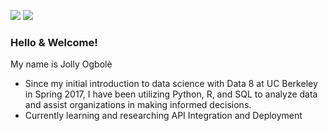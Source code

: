 [<img src="https://img.shields.io/badge/linkedin-%230077B5.svg?&style=for-the-badge&logo=linkedin&logoColor=white" />](http://www.linkedin.com/in/jollyogbole)
[<img src="https://img.shields.io/badge/Medium-12100E?style=for-the-badge&logo=medium&logoColor=white" />](https://medium.com/@jollywonder)

### Hello & Welcome! 

My name is Jolly Ogbolè

- Since my initial introduction to data science with Data 8 at UC Berkeley in Spring 2017, I have been utilizing Python, R, and SQL to analyze data and assist organizations in making informed decisions.
- Currently learning and researching API Integration and Deployment
